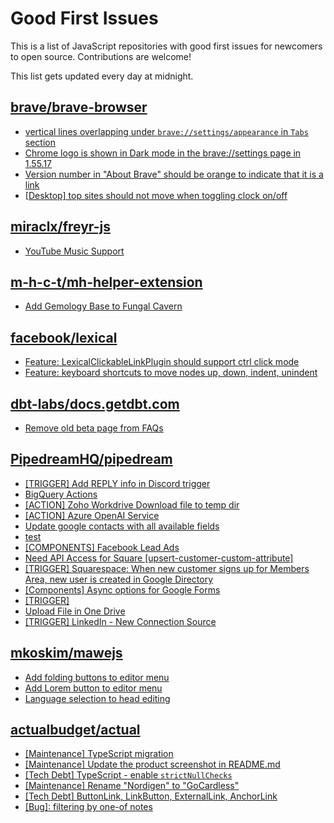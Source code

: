# Good First Issues

This is a list of JavaScript repositories with good first issues for newcomers to open source. Contributions are welcome!

This list gets updated every day at midnight.

## [brave/brave-browser](https://github.com/brave/brave-browser)

- [vertical lines overlapping under `brave://settings/appearance` in `Tabs` section](https://github.com/brave/brave-browser/issues/30100)
- [Chrome logo is shown in Dark mode in the brave://settings page in 1.55.17 ](https://github.com/brave/brave-browser/issues/31355)
- [Version number in "About Brave" should be orange to indicate that it is a link](https://github.com/brave/brave-browser/issues/26040)
- [[Desktop] top sites should not move when toggling clock on/off](https://github.com/brave/brave-browser/issues/11484)

## [miraclx/freyr-js](https://github.com/miraclx/freyr-js)

- [YouTube Music Support](https://github.com/miraclx/freyr-js/issues/6)

## [m-h-c-t/mh-helper-extension](https://github.com/m-h-c-t/mh-helper-extension)

- [Add Gemology Base to Fungal Cavern](https://github.com/m-h-c-t/mh-helper-extension/issues/426)

## [facebook/lexical](https://github.com/facebook/lexical)

- [Feature: LexicalClickableLinkPlugin should support ctrl click mode](https://github.com/facebook/lexical/issues/4565)
- [Feature: keyboard shortcuts to move nodes up, down, indent, unindent](https://github.com/facebook/lexical/issues/4360)

## [dbt-labs/docs.getdbt.com](https://github.com/dbt-labs/docs.getdbt.com)

- [Remove old beta page from FAQs ](https://github.com/dbt-labs/docs.getdbt.com/issues/3882)

## [PipedreamHQ/pipedream](https://github.com/PipedreamHQ/pipedream)

- [[TRIGGER] Add REPLY info in Discord trigger](https://github.com/PipedreamHQ/pipedream/issues/7493)
- [BigQuery Actions](https://github.com/PipedreamHQ/pipedream/issues/7464)
- [[ACTION] Zoho Workdrive Download file to temp dir](https://github.com/PipedreamHQ/pipedream/issues/7483)
- [[ACTION] Azure OpenAI Service](https://github.com/PipedreamHQ/pipedream/issues/7448)
- [Update google contacts with all available fields](https://github.com/PipedreamHQ/pipedream/issues/7430)
- [test](https://github.com/PipedreamHQ/pipedream/issues/7399)
- [[COMPONENTS] Facebook Lead Ads](https://github.com/PipedreamHQ/pipedream/issues/6907)
- [Need API Access for Square [upsert-customer-custom-attribute]](https://github.com/PipedreamHQ/pipedream/issues/7329)
- [[TRIGGER] Squarespace: When new customer signs up for Members Area, new user is created in Google Directory](https://github.com/PipedreamHQ/pipedream/issues/7311)
- [[Components] Async options for Google Forms](https://github.com/PipedreamHQ/pipedream/issues/7162)
- [[TRIGGER]](https://github.com/PipedreamHQ/pipedream/issues/7276)
- [Upload File in One Drive](https://github.com/PipedreamHQ/pipedream/issues/7219)
- [[TRIGGER] LinkedIn - New Connection Source](https://github.com/PipedreamHQ/pipedream/issues/6846)

## [mkoskim/mawejs](https://github.com/mkoskim/mawejs)

- [Add folding buttons to editor menu](https://github.com/mkoskim/mawejs/issues/89)
- [Add Lorem button to editor menu](https://github.com/mkoskim/mawejs/issues/90)
- [Language selection to head editing](https://github.com/mkoskim/mawejs/issues/101)

## [actualbudget/actual](https://github.com/actualbudget/actual)

- [[Maintenance] TypeScript migration](https://github.com/actualbudget/actual/issues/1483)
- [[Maintenance] Update the product screenshot in README.md](https://github.com/actualbudget/actual/issues/1476)
- [[Tech Debt] TypeScript - enable `strictNullChecks`](https://github.com/actualbudget/actual/issues/1426)
- [[Maintenance] Rename "Nordigen" to "GoCardless"](https://github.com/actualbudget/actual/issues/1244)
- [[Tech Debt] ButtonLink, LinkButton, ExternalLink, AnchorLink](https://github.com/actualbudget/actual/issues/1414)
- [[Bug]: filtering by one-of notes](https://github.com/actualbudget/actual/issues/779)

